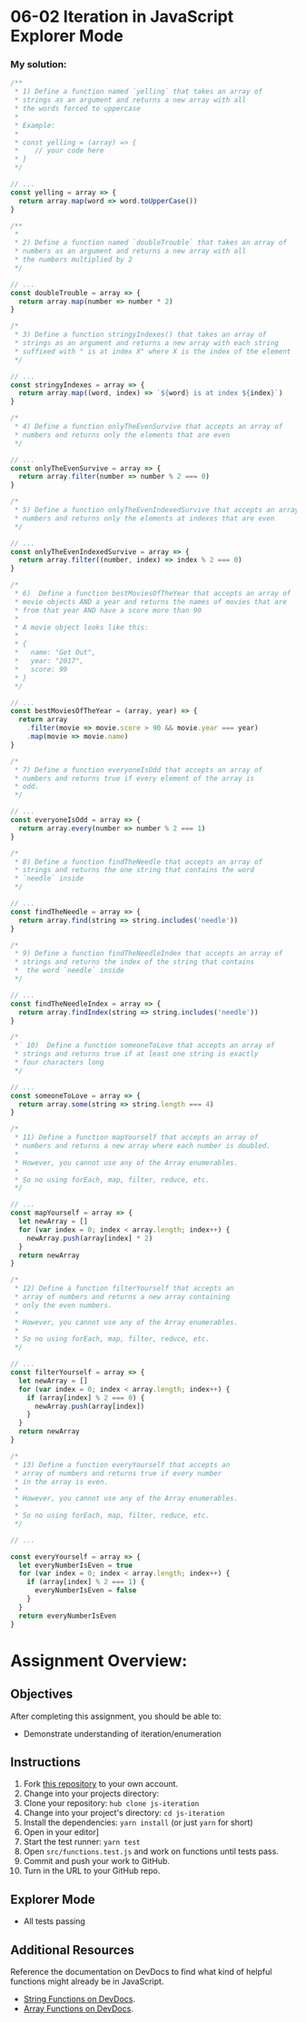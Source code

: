 # 06-02 Iteration in JavaScript Explorer Mode

### My solution:

```javascript
/**
 * 1) Define a function named `yelling` that takes an array of
 * strings as an argument and returns a new array with all
 * the words forced to uppercase
 *
 * Example:
 *
 * const yelling = (array) => {
 *    // your code here
 * }
 */

// ...
const yelling = array => {
  return array.map(word => word.toUpperCase())
}

/**
 *
 * 2) Define a function named `doubleTrouble` that takes an array of
 * numbers as an argument and returns a new array with all
 * the numbers multiplied by 2
 */

// ...
const doubleTrouble = array => {
  return array.map(number => number * 2)
}

/*
 * 3) Define a function stringyIndexes() that takes an array of
 * strings as an argument and returns a new array with each string
 * suffixed with " is at index X" where X is the index of the element
 */

// ...
const stringyIndexes = array => {
  return array.map((word, index) => `${word} is at index ${index}`)
}

/*
 * 4) Define a function onlyTheEvenSurvive that accepts an array of
 * numbers and returns only the elements that are even
 */

// ...
const onlyTheEvenSurvive = array => {
  return array.filter(number => number % 2 === 0)
}

/*
 * 5) Define a function onlyTheEvenIndexedSurvive that accepts an array of
 * numbers and returns only the elements at indexes that are even
 */

// ...
const onlyTheEvenIndexedSurvive = array => {
  return array.filter((number, index) => index % 2 === 0)
}

/*
 * 6)  Define a function bestMoviesOfTheYear that accepts an array of
 * movie objects AND a year and returns the names of movies that are
 * from that year AND have a score more than 90
 *
 * A movie object looks like this:
 *
 * {
 *   name: "Get Out",
 *   year: "2017",
 *   score: 99
 * }
 */

// ...
const bestMoviesOfTheYear = (array, year) => {
  return array
    .filter(movie => movie.score > 90 && movie.year === year)
    .map(movie => movie.name)
}

/*
 * 7) Define a function everyoneIsOdd that accepts an array of
 * numbers and returns true if every element of the array is
 * odd.
 */

// ...
const everyoneIsOdd = array => {
  return array.every(number => number % 2 === 1)
}

/*
 * 8) Define a function findTheNeedle that accepts an array of
 * strings and returns the one string that contains the word
 * `needle` inside
 */

// ...
const findTheNeedle = array => {
  return array.find(string => string.includes('needle'))
}

/*
 * 9) Define a function findTheNeedleIndex that accepts an array of
 * strings and returns the index of the string that contains
 *  the word `needle` inside
 */

// ...
const findTheNeedleIndex = array => {
  return array.findIndex(string => string.includes('needle'))
}

/*
 *` 10)  Define a function someoneToLove that accepts an array of
 * strings and returns true if at least one string is exactly
 * four characters long
 */

// ...
const someoneToLove = array => {
  return array.some(string => string.length === 4)
}

/*
 * 11) Define a function mapYourself that accepts an array of
 * numbers and returns a new array where each number is doubled.
 *
 * However, you cannot use any of the Array enumerables.
 *
 * So no using forEach, map, filter, reduce, etc.
 */

// ...
const mapYourself = array => {
  let newArray = []
  for (var index = 0; index < array.length; index++) {
    newArray.push(array[index] * 2)
  }
  return newArray
}

/*
 * 12) Define a function filterYourself that accepts an
 * array of numbers and returns a new array containing
 * only the even numbers.
 *
 * However, you cannot use any of the Array enumerables.
 *
 * So no using forEach, map, filter, reduce, etc.
 */

// ...
const filterYourself = array => {
  let newArray = []
  for (var index = 0; index < array.length; index++) {
    if (array[index] % 2 === 0) {
      newArray.push(array[index])
    }
  }
  return newArray
}

/*
 * 13) Define a function everyYourself that accepts an
 * array of numbers and returns true if every number
 * in the array is even.
 *
 * However, you cannot use any of the Array enumerables.
 *
 * So no using forEach, map, filter, reduce, etc.
 */

// ...

const everyYourself = array => {
  let everyNumberIsEven = true
  for (var index = 0; index < array.length; index++) {
    if (array[index] % 2 === 1) {
      everyNumberIsEven = false
    }
  }
  return everyNumberIsEven
}
```

# Assignment Overview:

## Objectives

After completing this assignment, you should be able to:

- Demonstrate understanding of iteration/enumeration

## Instructions

1. Fork [this repository](https://github.com/suncoast-devs/js-iteration) to your own account.
2. Change into your projects directory:
3. Clone your repository: `hub clone js-iteration`
4. Change into your project's directory: `cd js-iteration`
5. Install the dependencies: `yarn install` (or just `yarn` for short)
6. Open in your editor]
7. Start the test runner: `yarn test`
8. Open `src/functions.test.js` and work on functions until tests pass.
9. Commit and push your work to GitHub.
10. Turn in the URL to your GitHub repo.

## Explorer Mode

- All tests passing

## Additional Resources

Reference the documentation on DevDocs to find what kind of helpful functions
might already be in JavaScript.

- [String Functions on DevDocs](https://devdocs.io/javascript/global_objects/string).
- [Array Functions on DevDocs](http://devdocs.io/javascript/global_objects/array).
